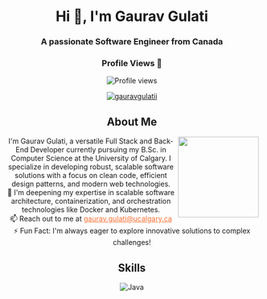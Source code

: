 <h1 align="center">Hi 👋, I'm Gaurav Gulati</h1>
<h3 align="center">A passionate Software Engineer from Canada</h3>

<div align="center">
  <h3>Profile Views 👀</h3>
  <img src="https://komarev.com/ghpvc/?username=gauravgulatii&label=Profile%20Views&color=0e75b6&style=flat" alt="Profile views"/>
  
  <p align="center">
    <a href="https://github.com/gauravgulatii/github-profile-trophy">
      <img src="https://github-profile-trophy.vercel.app/?username=gauravgulatii" alt="gauravgulatii" />
    </a>
  </p>
</div>

<div align="center">
  <h2 align="center">About Me</h2>
  <img align="right" height="160" src="https://camo.githubusercontent.com/14a82c9065ad50c7e8ef3fdf2463d22b0ef77c23c43784378e709d588130a58c/68747470733a2f2f7374617469632e7769787374617469632e636f6d2f6d656469612f6262653634325f36323431346535306265663334636532386462316166616266353566313765637e6d76322e676966" />
  
  <p align="center">
    I'm Gaurav Gulati, a versatile Full Stack and Back-End Developer currently pursuing my B.Sc. in Computer Science at the University of Calgary. 
    I specialize in developing robust, scalable software solutions with a focus on clean code, efficient design patterns, and modern web technologies. 
    <br> 🌱 I'm deepening my expertise in scalable software architecture, containerization, and orchestration technologies like Docker and Kubernetes. 
    <br> 📫 Reach out to me at <a href="mailto:gaurav.gulati@ucalgary.ca" style="color: rgb(250, 111, 50);">gaurav.gulati@ucalgary.ca</a> 
    <br> ⚡ Fun Fact: I'm always eager to explore innovative solutions to complex challenges!
  </p>
</div>

<h2 align="center">Skills</h2>
<p align="center">
  <!-- Languages & Frameworks -->
  <img src="https://img.shields.io/badge/Java-%23ED8B00.svg?&style=for-the-badge&logo=java&logoColor=white" alt="Java">
  <img src="https://img.shields.io/badge/Python-%2314354C.svg?&styl
